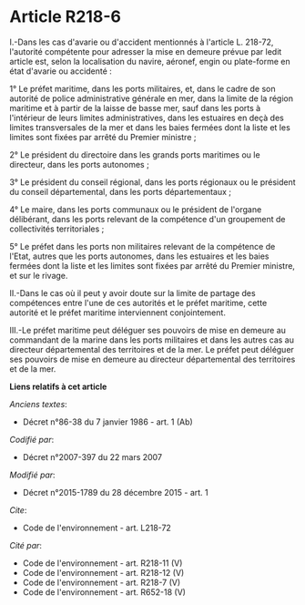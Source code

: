 # Article R218-6

I.-Dans les cas d'avarie ou d'accident mentionnés à l'article L. 218-72, l'autorité compétente pour adresser la mise en
demeure prévue par ledit article est, selon la localisation du navire, aéronef, engin ou plate-forme en état d'avarie ou
accidenté : 

1° Le préfet maritime, dans les ports militaires, et, dans le cadre de son autorité de police administrative générale en mer,
dans la limite de la région maritime et à partir de la laisse de basse mer, sauf dans les ports à l'intérieur de leurs
limites administratives, dans les estuaires en deçà des limites transversales de la mer et dans les baies fermées dont la
liste et les limites sont fixées par arrêté du Premier ministre ; 

2° Le président du directoire dans les grands ports maritimes ou le directeur, dans les ports autonomes ; 

3° Le président du conseil régional, dans les ports régionaux ou le président du conseil départemental, dans les ports
départementaux ; 

4° Le maire, dans les ports communaux ou le président de l'organe délibérant, dans les ports relevant de la compétence d'un
groupement de collectivités territoriales ; 

5° Le préfet dans les ports non militaires relevant de la compétence de l'Etat, autres que les ports autonomes, dans les
estuaires et les baies fermées dont la liste et les limites sont fixées par arrêté du Premier ministre, et sur le rivage. 

II.-Dans le cas où il peut y avoir doute sur la limite de partage des compétences entre l'une de ces autorités et le préfet
maritime, cette autorité et le préfet maritime interviennent conjointement. 

III.-Le préfet maritime peut déléguer ses pouvoirs de mise en demeure au commandant de la marine dans les ports militaires et
dans les autres cas au directeur départemental des territoires et de la mer. Le préfet peut déléguer ses pouvoirs de mise en
demeure au directeur départemental des territoires et de la mer.

**Liens relatifs à cet article**

_Anciens textes_:

  - Décret n°86-38 du 7 janvier 1986 - art. 1 (Ab)

_Codifié par_:

  - Décret n°2007-397 du 22 mars 2007

_Modifié par_:

  - Décret n°2015-1789 du 28 décembre 2015 - art. 1

_Cite_:

  - Code de l'environnement - art. L218-72

_Cité par_:

  - Code de l'environnement - art. R218-11 (V)
  - Code de l'environnement - art. R218-12 (V)
  - Code de l'environnement - art. R218-7 (V)
  - Code de l'environnement - art. R652-18 (V)
